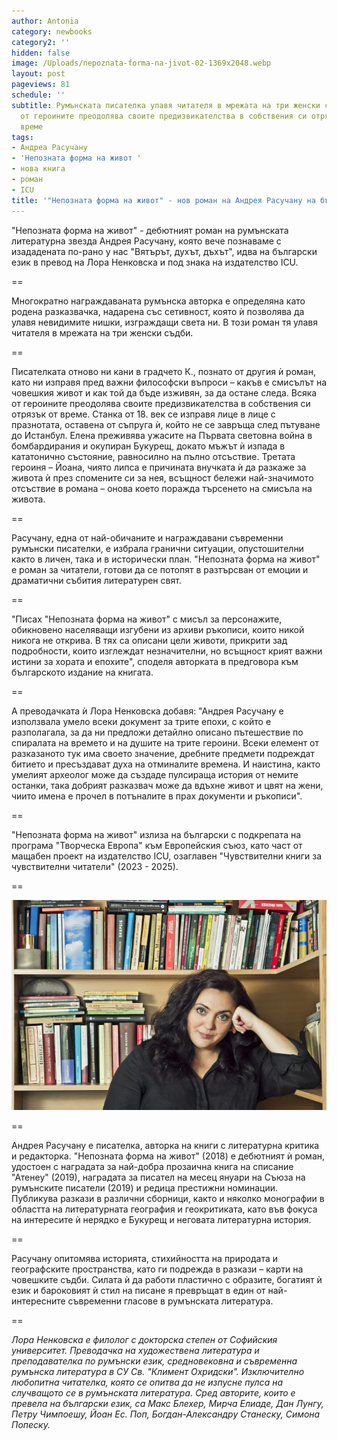 ```yaml
---
author: Antonia
category: newbooks
category2: ''
hidden: false
image: /Uploads/nepoznata-forma-na-jivot-02-1369x2048.webp
layout: post
pageviews: 81
schedule: ''
subtitle: Румънската писателка улавя читателя в мрежата на три женски съдби. Всяка
  от героините преодолява своите предизвикателства в собствения си отрязък от историческо
  време
tags:
- Андреа Расучану
- 'Непозната форма на живот '
- нова книга
- роман
- ICU
title: '"Непозната форма на живот" - нов роман на Андрея Расучану на български'
---
```


"Непозната форма на живот" - дебютният роман на румънската литературна звезда Андрея Расучану, която вече познаваме с изададената по-рано у нас "Вятърът, духът, дъхът", идва на български език в превод на Лора Ненковска и под знака на издателство ICU. 

\==

Многократно награждаваната румънска авторка е определяна като родена разказвачка, надарена със сетивност, която ѝ позволява да улавя невидимите нишки, изграждащи света ни. В този роман тя улавя читателя в мрежата на три женски съдби. 

\==

Писателката отново ни кани в градчето К., познато от другия ѝ роман, като ни изправя пред важни философски въпроси – какъв е смисълът на човешкия живот и как той да бъде изживян, за да остане следа. Всяка от героините преодолява своите предизвикателства в собствения си отрязък от време. Станка от 18. век се изправя лице в лице с празнотата, оставена от съпруга ѝ, който не се завръща след пътуване до Истанбул. Елена преживява ужасите на Първата световна война в бомбардирания и окупиран Букурещ, докато мъжът ѝ изпада в кататонично състояние, равносилно на пълно отсъствие. Третата героиня – Йоана, чиято липса е причината внучката ѝ да разкаже за живота ѝ през спомените си за нея, всъщност бележи най-значимото отсъствие в романа – онова което поражда търсенето на смисъла на живота.

\==

Расучану, една от най-обичаните и награждавани съвременни румънски писателки, е избрала гранични ситуации, опустошителни както в личен, така и в исторически план. "Непозната форма на живот" е роман за читатели, готови да се потопят в разтърсван от емоции и драматични събития литературен свят. 

\==

"Писах "Непозната форма на живот" с мисъл за персонажите, обикновено населяващи изгубени из архиви ръкописи, които никой никога не открива. В тях са описани цели животи, прикрити зад подробности, които изглеждат незначителни, но всъщност крият важни истини за хората и епохите", споделя авторката в предговора към българското издание на книгата. 

\==

А преводачката ѝ Лора Ненковска добавя: "Андрея Расучану е използвала умело всеки документ за трите епохи, с който е разполагала, за да ни предложи детайлно описано пътешествие по спиралата на времето и на душите на трите героини. Всеки елемент от разказаното тук има своето значение, дребните предмети подреждат битието и пресъздават духа на отминалите времена. И наистина, както умелият археолог може да създаде пулсираща история от немите останки, така добрият разказвач може да вдъхне живот и цвят на жени, чиито имена е прочел в потъналите в прах документи и ръкописи".

\==

"Непозната форма на живот" излиза на български с подкрепата на програма "Творческа Европа" към Европейския съюз, като част от мащабен проект на издателство ICU, озаглавен "Чувствителни книги за чувствителни читатели" (2023 - 2025).

\==

![](/Uploads/rasuchanu.jpg)

\==

Андрея Расучану е писателка, авторка на книги с литературна критика и редакторка. "Непозната форма на живот" (2018) е дебютният ѝ роман, удостоен с наградата за най-добра прозаична книга на списание "Атенеу" (2019), наградата за писател на месец януари на Съюза на румънските писатели (2019) и редица престижни номинации. Публикува разкази в различни сборници, както и няколко монографии в областта на литературната география и геокритиката, като във фокуса на интересите ѝ нерядко е Букурещ и неговата литературна история.

\==

Расучану опитомява историята, стихийността на природата и географските пространства, като ги подрежда в разкази – карти на човешките съдби. Силата ѝ да работи пластично с образите, богатият ѝ език и бароковият ѝ стил на писане я превръщат в един от най-интересните съвременни гласове в румънската литература.

\==

*Лора Ненковска е филолог с докторска степен от Софийския университет. Преводачка на художествена литература и преподавателка по румънски език, средновековна и съвременна румънска литература в СУ Св. "Климент Охридски". Изключително любопитна читателка, която се опитва да не изпусне пулса на случващото се в румънската литература. Сред авторите, които е превела на български език, са Макс Блехер, Мирча Елиаде, Дан Лунгу, Петру Чимпоешу, Йоан Ес. Поп, Богдан-Александру Станеску, Симона Попеску.*